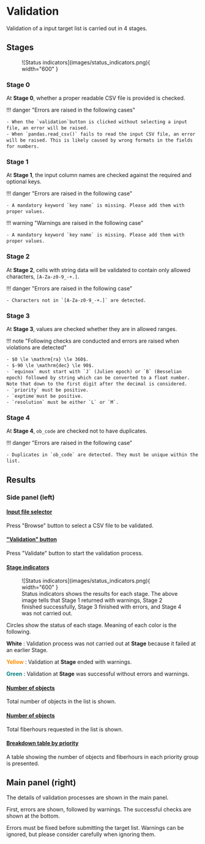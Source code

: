 # Validation

Validation of a input target list is carried out in 4 stages.

## Stages

<figure markdown>
  ![Status indicators](images/status_indicators.png){ width="600" }
  <!-- <figcaption>Status indicators</figcaption> -->
</figure>

### Stage 0

At **Stage 0**, whether a proper readable CSV file is provided is checked.

!!! danger "Errors are raised in the following cases"

    - When the `validation`button is clicked without selecting a input file, an error will be raised.
    - When `pandas.read_csv()` fails to read the input CSV file, an error will be raised. This is likely caused by wrong formats in the fields for numbers.


### Stage 1

At **Stage 1**, the input column names are checked against the required and optional keys.

!!! danger "Errors are raised in the following case"

    - A mandatory keyword `key name` is missing. Please add them with proper values.


!!! warning "Warnings are raised in the following case"

    - A mandatory keyword `key name` is missing. Please add them with proper values.

### Stage 2

At **Stage 2**, cells with string data will be validated to contain only allowed characters, `[A-Za-z0-9_-+.]`.

!!! danger "Errors are raised in the following case"

    - Characters not in `[A-Za-z0-9_-+.]` are detected.


### Stage 3

At **Stage 3**, values are checked whether they are in allowed ranges.

!!! note "Following checks are conducted and errors are raised when violations are detected"

    - $0 \le \mathrm{ra} \le 360$.
    - $-90 \le \mathrm{dec} \le 90$.
    - `equinox` must start with `J` (Julien epoch) or `B` (Besselian epoch) followed by string which can be converted to a float number. Note that down to the first digit after the decimal is considered.
    - `priority` must be positive.
    - `exptime`must be positive.
    - `resolution` must be either `L` or `M`.


### Stage 4

At **Stage 4**, `ob_code` are checked not to have duplicates.

!!! danger "Errors are raised in the following case"

    - Duplicates in `ob_code` are detected. They must be unique within the list.

## Results

### Side panel (left)

#### <u>Input file selector</u>

Press "Browse" button to select a CSV file to be validated.

#### <u>"Validation" button</u>

Press "Validate" button to start the validation process.

#### <u>Stage indicators</u>

<figure markdown>
  ![Status indicators](images/status_indicators.png){ width="600" }
  <figcaption>Status indicators shows the results for each stage. The above image tells that Stage 1 returned with warnings, Stage 2 finished successfully, Stage 3 finished with errors, and Stage 4 was not carried out.</figcaption>
</figure>


Circles show the status of each stage. Meaning of each color is the following.

**White**
: Validation process was not carried out at **Stage** because it failed at an earlier Stage.

<span style="color: darkorange;">**Yellow**</span>
: Validation at **Stage** ended with warnings.

<span style="color: teal;">**Green**</span>
: Validation at **Stage** was successful without errors and warnings.

#### <u>Number of objects</u>

Total number of objects in the list is shown.


#### <u>Number of objects</u>

Total fiberhours requested in the list is shown.

#### <u>Breakdown table by priority</u>

A table showing the number of objects and fiberhours in each priority group is presented.

## Main panel (right)

The details of validation processes are shown in the main panel.

First, errors are shown, followed by warnings. The successful checks are shown at the bottom.

Errors must be fixed before submitting the target list.  Warnings can be ignored, but please consider carefully when ignoring them.
